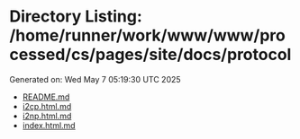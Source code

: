 # Directory Listing: /home/runner/work/www/www/processed/cs/pages/site/docs/protocol
Generated on: Wed May  7 05:19:30 UTC 2025

- [README.md](README.md)
- [i2cp.html.md](i2cp.html.md)
- [i2np.html.md](i2np.html.md)
- [index.html.md](index.html.md)
